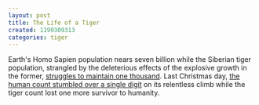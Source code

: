 ```yaml
---
layout: post
title: The Life of a Tiger
created: 1199309313
categories: tiger
---
```

Earth's Homo Sapien population nears seven billion while the Siberian tiger population, strangled by the deleterious effects of the explosive growth in the former, <a href="http://english.peopledaily.com.cn/200507/22/eng20050722_197734.html" rel="external">struggles to maintain one thousand</a>. Last Christmas day, <a href="http://www.sfgate.com/cgi-bin/article.cgi?f=/chronicle/archive/2007/12/26/MN0LU4M2T.DTL" rel="external">the human count stumbled over a single digit</a> on its relentless climb while the tiger count lost one more survivor to humanity. 
